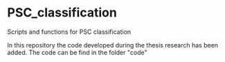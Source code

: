 # PSC_classification
Scripts and functions for PSC classification

In this repository the code developed during the thesis research has been added.
The code can be find in the folder "code"
